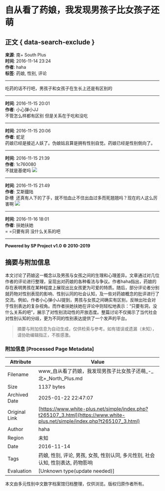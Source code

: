 # 自从看了药娘，我发现男孩子比女孩子还萌

## 正文 { data-search-exclude }


**来源**: 南+ South Plus  
**时间**: 2016-11-14 23:24  
**作者**: haha  
**标签**: 药娘, 性别, 评论  

---

吃药的话不行吧，男孩子和女孩子在生长上还是有区别的

---

**时间**: 2016-11-15 20:01  
**作者**: 小心弹小JJ  
不管怎么样都有区别 但是关系在于吃和没吃

---

**时间**: 2016-11-15 20:06  
**作者**: 蛇足  
药娘已经是接近人妖了。伪娘姑且算是拥有性别自觉。药娘已经是性别倒向了。

---

**时间**: 2016-11-15 21:39  
**作者**: 1c760080  
不就是基佬吗 ![](images/post/smile/smallface/face077.gif)

---

**时间**: 2016-11-15 21:49  
**作者**: 艾斯鐡陆  
卧槽  还真有人下的了手，就不怕血止不住出血过多而死翘翘吗？现在的人这么厉害啊 ![](images/post/smile/smallface/face056.jpg)

---

**时间**: 2016-11-16 18:01  
**作者**: 扶她扶她  
= =只要有洞 没什么关系的吧

--- 

**Powered by SP Project v1.0 © 2010-2019**
<!-- tcd_original_link https://www.white-plus.net/simple/index.php?t265107_3.html -->


## 摘要与附加信息

<!-- tcd_abstract -->
本文讨论了药娘这一概念以及男孩与女孩之间的生理和心理差异。文章通过对几位作者的评论进行整理，呈现出对药娘的各种看法与争议。作者haha指出，药娘的存在表明男孩在某种程度上展现出比女孩更为可爱的特质。随后，部分评论者分别就药物对性别表现的影响、性别认同的社会认知，及一些对药娘概念的批评进行了交流。例如，作者小心弹小JJ提到，男孩与女孩之间确实有区别，反映出社会对于性别表达的复杂视角。而作者扶她扶她在评论中则轻松地表示：“只要有洞，没什么关系的吧”，展示了对性别流动性的开放态度。整篇讨论不仅揭示了当代社会对性别认知的分歧，更为不同的性别表达提供了一个发声的平台。
<!-- tcd_abstract_end -->

> 摘要与附加信息为自动生成，仅供检索与参考。如有错误或遗漏（未知），请协助编辑指正，不胜感激。

### 附加信息 [Processed Page Metadata]

| Attribute       | Value                                  |
|-----------------|----------------------------------------|
| Filename        | www_自从看了药娘，我发现男孩子比女孩子还萌_-_北+_North_Plus.md                             |
| Size            | 1137 bytes                           |
| Archived Date   | 2025-01-22 22:47:07                             |
| Original Link   | [https://www.white-plus.net/simple/index.php?t265107_3.html](https://www.white-plus.net/simple/index.php?t265107_3.html)                       |
| Author          | haha                               |
| Region          | 未知                               |
| Date            | 2016-11-14                                 |
| Tags            | 药娘, 性别, 评论, 男孩, 女孩, 性别认同, 多元性别, 社会认知, 性别表达, 药物影响                                 |
| Evaluation            | [Unknown type(update needed)]                                 |
<!-- tcd_table_end -->

本文由多元性别中文数字档案馆归档整理，仅供浏览。版权归原作者所有。
